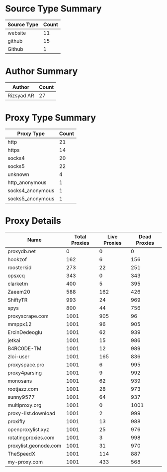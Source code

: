 # Source Type Summary

| Source Type | Count |
|-------------|-------|
| website | 11 |
| github | 15 |
| Github | 1 |


# Author Summary

| Author | Count |
|--------|-------|
| Rizsyad AR | 27 |


# Proxy Type Summary

| Proxy Type | Count |
|------------|-------|
| http | 21 |
| https | 14 |
| socks4 | 20 |
| socks5 | 22 |
| unknown | 4 |
| http_anonymous | 1 |
| socks4_anonymous | 1 |
| socks5_anonymous | 1 |


# Proxy Details

| Name | Total Proxies | Live Proxies | Dead Proxies |
|------|---------------|--------------|---------------|
| proxydb.net | 0 | 0 | 0 |
| hookzof | 162 | 6 | 156 |
| roosterkid | 273 | 22 | 251 |
| opsxcq | 343 | 0 | 343 |
| clarketm | 400 | 5 | 395 |
| Zaeem20 | 588 | 162 | 426 |
| ShiftyTR | 993 | 24 | 969 |
| spys | 800 | 44 | 756 |
| proxyscrape.com | 1001 | 905 | 96 |
| mmppx12 | 1001 | 96 | 905 |
| ErcinDedeoglu | 1001 | 62 | 939 |
| jetkai | 1001 | 15 | 986 |
| B4RC0DE-TM | 1001 | 12 | 989 |
| zloi-user | 1001 | 165 | 836 |
| proxyspace.pro | 1001 | 6 | 995 |
| proxy4parsing | 1001 | 9 | 992 |
| monosans | 1001 | 62 | 939 |
| rootjazz.com | 1001 | 28 | 973 |
| sunny9577 | 1001 | 64 | 937 |
| multiproxy.org | 1001 | 0 | 1001 |
| proxy-list.download | 1001 | 2 | 999 |
| proxifly | 1001 | 13 | 988 |
| openproxylist.xyz | 1001 | 25 | 976 |
| rotatingproxies.com | 1001 | 3 | 998 |
| proxylist.geonode.com | 1001 | 31 | 970 |
| TheSpeedX | 1001 | 114 | 887 |
| my-proxy.com | 1001 | 433 | 568 |
